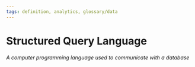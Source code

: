 ```yaml
---
tags: definition, analytics, glossary/data
---
```

#  Structured Query Language
*A computer programming language used to communicate with a database*